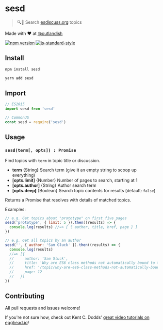 # sesd

> :mag::scroll: Search [esdiscuss.org](https://esdiscuss.org) topics

Made with ❤ at [@outlandish](http://www.twitter.com/outlandish)

<a href="http://badge.fury.io/js/sesd"><img alt="npm version" src="https://badge.fury.io/js/sesd.svg"></a>
[![js-standard-style](https://img.shields.io/badge/code%20style-standard-brightgreen.svg)](http://standardjs.com/)

## Install

```sh
npm install sesd
```

```sh
yarn add sesd
```

## Import

```js
// ES2015
import sesd from 'sesd'
```

```js
// CommonJS
const sesd = require('sesd')
```

## Usage

### `sesd(term[, opts]) : Promise`

Find topics with `term` in topic title or discussion.

- __term__ {String} Search term (give it an empty string to scoop up everything)
- __[opts.limit]__ {Number} Number of pages to search, starting at 1
- __[opts.author]__ {String} Author search term
- __[opts.deep]__ {Boolean} Search topic contents for results (default: `false`)

Returns a Promise that resolves with details of matched topics.

Examples:

```js
// e.g. Get topics about "prototype" on first five pages
sesd('prototype', { limit: 5 }).then((results) => {
  console.log(results) //=> [ { author, title, href, page } ]
})
```

```js
// e.g. Get all topics by an author
sesd('', { author: 'Sam Gluck' }).then((results) => {
  console.log(results)
  //=> [{
  //     author: 'Sam Gluck',
  //     title: 'Why are ES6 class methods not automatically bound to the instance?',
  //     href: '/topic/why-are-es6-class-methods-not-automatically-bound-to-the-instance'
  //     page: 12
  //   }]
})
```

## Contributing

All pull requests and issues welcome!

If you're not sure how, check out Kent C. Dodds'
[great video tutorials on egghead.io](https://egghead.io/lessons/javascript-identifying-how-to-contribute-to-an-open-source-project-on-github)!

